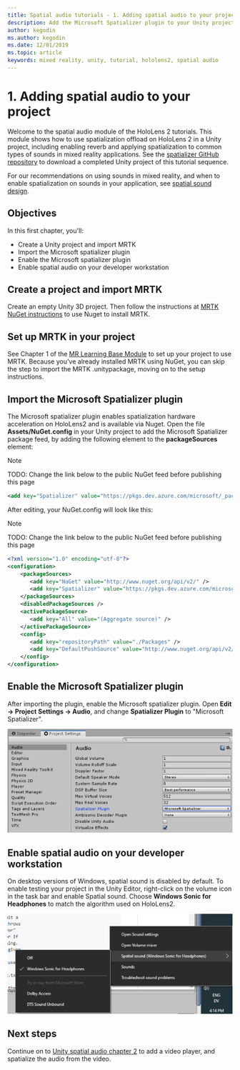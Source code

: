 ```yaml
---
title: Spatial audio tutorials - 1. Adding spatial audio to your project
description: Add the Microsoft Spatializer plugin to your Unity project to access HoloLens2 HRTF hardware offload.
author: kegodin
ms.author: kegodin
ms.date: 12/01/2019
ms.topic: article
keywords: mixed reality, unity, tutorial, hololens2, spatial audio
---
```


# 1. Adding spatial audio to your project

Welcome to the spatial audio module of the HoloLens 2 tutorials. This module shows how to use spatialization offload on HoloLens 2 in a Unity project, including enabling reverb and applying spatialization to common types of sounds in mixed reality applications. See the [spatializer GitHub repository](https://microsoft.visualstudio.com/Analog/_git/mixedreality.spatialaudio.unity?path=%2F&version=GBdevelop) to download a completed Unity project of this tutorial sequence. 

For our recommendations on using sounds in mixed reality, and when to enable spatialization on sounds in your application, see [spatial sound design](https://docs.microsoft.com/windows/mixed-reality/spatial-sound-design).

## Objectives
In this first chapter, you'll:
* Create a Unity project and import MRTK
* Import the Microsoft spatializer plugin
* Enable the Microsoft spatializer plugin
* Enable spatial audio on your developer workstation

## Create a project and import MRTK
Create an empty Unity 3D project. Then follow the instructions at [MRTK NuGet instructions](https://microsoft.github.io/MixedRealityToolkit-Unity/Documentation/MRTKNuGetPackage.html) to use Nuget to install MRTK.

## Set up MRTK in your project
See Chapter 1 of the [MR Learning Base Module](https://docs.microsoft.com/en-us/windows/mixed-reality/mrlearning-base-ch1) to set up your project to use MRTK. Because you've already installed MRTK using NuGet, you can skip the step to import the MRTK .unitypackage, moving on to the setup instructions.

## Import the Microsoft Spatializer plugin
The Microsoft spatializer plugin enables spatialization hardware acceleration on HoloLens2 and is available via Nuget. Open the file **Assets/NuGet.config** in your Unity project to add the Microsoft Spatializer package feed, by adding the following element to the **packageSources** element: 
> [!NOTE]
> TODO: Change the link below to the public NuGet feed before publishing this page

```xml
<add key="Spatializer" value="https://pkgs.dev.azure.com/microsoft/_packaging/Microsoft.SpatialAudio.Unity/nuget/v2/" />
```

After editing, your NuGet.config will look like this:
> [!NOTE]
> TODO: Change the link below to the public NuGet feed before publishing this page

```xml
<?xml version="1.0" encoding="utf-8"?>
<configuration>
    <packageSources>
       <add key="NuGet" value="http://www.nuget.org/api/v2/" />
       <add key="Spatializer" value="https://pkgs.dev.azure.com/microsoft/_packaging/Microsoft.SpatialAudio.Unity/nuget/v2/" />
    </packageSources>
    <disabledPackageSources />
    <activePackageSource>
       <add key="All" value="(Aggregate source)" />
    </activePackageSource>
    <config>
       <add key="repositoryPath" value="./Packages" />
       <add key="DefaultPushSource" value="http://www.nuget.org/api/v2/" />
    </config>
</configuration>
```

## Enable the Microsoft Spatializer plugin
After importing the plugin, enable the Microsoft spatializer plugin. Open **Edit -> Project Settings -> Audio**, and change **Spatializer Plugin** to "Microsoft Spatializer".

![Project Settings showing spatializer plugin](images/spatial-audio/project-settings.png)

## Enable spatial audio on your developer workstation
On desktop versions of Windows, spatial sound is disabled by default. To enable testing your project in the Unity Editor, right-click on the volume icon in the task bar and enable Spatial sound. Choose **Windows Sonic for Headphones** to match the algorithm used on HoloLens2.

![Desktop spatial audio settings](images/spatial-audio/desktop-audio-settings.png)

## Next steps
Continue on to [Unity spatial audio chapter 2](unity-spatial-audio-ch2.md) to add a video player, and spatialize the audio from the video.

